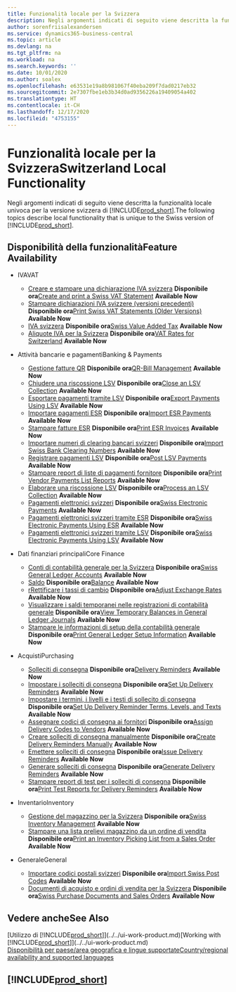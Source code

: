 ```yaml
---
title: Funzionalità locale per la Svizzera
description: Negli argomenti indicati di seguito viene descritta la funzionalità locale nella versione svizzera di Business Central.
author: sorenfriisalexandersen
ms.service: dynamics365-business-central
ms.topic: article
ms.devlang: na
ms.tgt_pltfrm: na
ms.workload: na
ms.search.keywords: ''
ms.date: 10/01/2020
ms.author: soalex
ms.openlocfilehash: e63531e19a8b981067f40eba209f7dad0217eb32
ms.sourcegitcommit: 2e7307fbe1eb3b34d0ad9356226a19409054a402
ms.translationtype: HT
ms.contentlocale: it-CH
ms.lasthandoff: 12/17/2020
ms.locfileid: "4753155"
---
```

# <a name="switzerland-local-functionality"></a><span data-ttu-id="8b69e-103">Funzionalità locale per la Svizzera</span><span class="sxs-lookup"><span data-stu-id="8b69e-103">Switzerland Local Functionality</span></span>

<span data-ttu-id="8b69e-104">Negli argomenti indicati di seguito viene descritta la funzionalità locale univoca per la versione svizzera di [!INCLUDE[prod_short](../../includes/prod_short.md)].</span><span class="sxs-lookup"><span data-stu-id="8b69e-104">The following topics describe local functionality that is unique to the Swiss version of [!INCLUDE[prod_short](../../includes/prod_short.md)].</span></span>  

## <a name="feature-availability"></a><span data-ttu-id="8b69e-105">Disponibilità della funzionalità</span><span class="sxs-lookup"><span data-stu-id="8b69e-105">Feature Availability</span></span>

* <span data-ttu-id="8b69e-106">IVA</span><span class="sxs-lookup"><span data-stu-id="8b69e-106">VAT</span></span>
    * <span data-ttu-id="8b69e-107">[Creare e stampare una dichiarazione IVA svizzera](how-to-create-and-print-a-swiss-vat-statement.md) **Disponibile ora**</span><span class="sxs-lookup"><span data-stu-id="8b69e-107">[Create and print a Swiss VAT Statement](how-to-create-and-print-a-swiss-vat-statement.md) **Available Now**</span></span>
    * <span data-ttu-id="8b69e-108">[Stampare dichiarazioni IVA svizzere (versioni precedenti)](how-to-print-swiss-vat-statements-older-version-.md) **Disponibile ora**</span><span class="sxs-lookup"><span data-stu-id="8b69e-108">[Print Swiss VAT Statements (Older Versions)](how-to-print-swiss-vat-statements-older-version-.md) **Available Now**</span></span>
    * <span data-ttu-id="8b69e-109">[IVA svizzera](swiss-value-added-tax.md) **Disponibile ora**</span><span class="sxs-lookup"><span data-stu-id="8b69e-109">[Swiss Value Added Tax](swiss-value-added-tax.md) **Available Now**</span></span>
    * <span data-ttu-id="8b69e-110">[Aliquote IVA per la Svizzera](vat-rates-for-switzerland.md) **Disponibile ora**</span><span class="sxs-lookup"><span data-stu-id="8b69e-110">[VAT Rates for Switzerland](vat-rates-for-switzerland.md) **Available Now**</span></span>

* <span data-ttu-id="8b69e-111">Attività bancarie e pagamenti</span><span class="sxs-lookup"><span data-stu-id="8b69e-111">Banking & Payments</span></span>
    * <span data-ttu-id="8b69e-112">[Gestione fatture QR](ui-extensions-qr-bill-management.md) **Disponibile ora**</span><span class="sxs-lookup"><span data-stu-id="8b69e-112">[QR-Bill Management](ui-extensions-qr-bill-management.md) **Available Now**</span></span>
    * <span data-ttu-id="8b69e-113">[Chiudere una riscossione LSV](how-to-close-an-lsv-collection.md) **Disponibile ora**</span><span class="sxs-lookup"><span data-stu-id="8b69e-113">[Close an LSV Collection](how-to-close-an-lsv-collection.md) **Available Now**</span></span>
    * <span data-ttu-id="8b69e-114">[Esportare pagamenti tramite LSV](how-to-export-payments-using-lsv.md) **Disponibile ora**</span><span class="sxs-lookup"><span data-stu-id="8b69e-114">[Export Payments Using LSV](how-to-export-payments-using-lsv.md) **Available Now**</span></span>
    * <span data-ttu-id="8b69e-115">[Importare pagamenti ESR](how-to-import-esr-payments.md) **Disponibile ora**</span><span class="sxs-lookup"><span data-stu-id="8b69e-115">[Import ESR Payments](how-to-import-esr-payments.md) **Available Now**</span></span>
    * <span data-ttu-id="8b69e-116">[Stampare fatture ESR](how-to-print-esr-invoices.md) **Disponibile ora**</span><span class="sxs-lookup"><span data-stu-id="8b69e-116">[Print ESR Invoices](how-to-print-esr-invoices.md) **Available Now**</span></span>
    * <span data-ttu-id="8b69e-117">[Importare numeri di clearing bancari svizzeri](how-to-import-swiss-bank-clearing-numbers.md) **Disponibile ora**</span><span class="sxs-lookup"><span data-stu-id="8b69e-117">[Import Swiss Bank Clearing Numbers](how-to-import-swiss-bank-clearing-numbers.md) **Available Now**</span></span>
    * <span data-ttu-id="8b69e-118">[Registrare pagamenti LSV](how-to-post-lsv-payments.md) **Disponibile ora**</span><span class="sxs-lookup"><span data-stu-id="8b69e-118">[Post LSV Payments](how-to-post-lsv-payments.md) **Available Now**</span></span>
    * <span data-ttu-id="8b69e-119">[Stampare report di liste di pagamenti fornitore](how-to-print-vendor-payments-list-reports.md) **Disponibile ora**</span><span class="sxs-lookup"><span data-stu-id="8b69e-119">[Print Vendor Payments List Reports](how-to-print-vendor-payments-list-reports.md) **Available Now**</span></span>
    * <span data-ttu-id="8b69e-120">[Elaborare una riscossione LSV](how-to-process-an-lsv-collection.md) **Disponibile ora**</span><span class="sxs-lookup"><span data-stu-id="8b69e-120">[Process an LSV Collection](how-to-process-an-lsv-collection.md) **Available Now**</span></span>
    * <span data-ttu-id="8b69e-121">[Pagamenti elettronici svizzeri](swiss-electronic-payments.md) **Disponibile ora**</span><span class="sxs-lookup"><span data-stu-id="8b69e-121">[Swiss Electronic Payments](swiss-electronic-payments.md) **Available Now**</span></span>
    * <span data-ttu-id="8b69e-122">[Pagamenti elettronici svizzeri tramite ESR](swiss-electronic-payments-using-esr.md) **Disponibile ora**</span><span class="sxs-lookup"><span data-stu-id="8b69e-122">[Swiss Electronic Payments Using ESR](swiss-electronic-payments-using-esr.md) **Available Now**</span></span>
    * <span data-ttu-id="8b69e-123">[Pagamenti elettronici svizzeri tramite LSV](swiss-electronic-payments-using-lsv-.md) **Disponibile ora**</span><span class="sxs-lookup"><span data-stu-id="8b69e-123">[Swiss Electronic Payments Using LSV](swiss-electronic-payments-using-lsv-.md) **Available Now**</span></span>

* <span data-ttu-id="8b69e-124">Dati finanziari principali</span><span class="sxs-lookup"><span data-stu-id="8b69e-124">Core Finance</span></span>
    * <span data-ttu-id="8b69e-125">[Conti di contabilità generale per la Svizzera](swiss-general-ledger-accounts.md) **Disponibile ora**</span><span class="sxs-lookup"><span data-stu-id="8b69e-125">[Swiss General Ledger Accounts](swiss-general-ledger-accounts.md) **Available Now**</span></span>
    * <span data-ttu-id="8b69e-126">[Saldo](balance.md) **Disponibile ora**</span><span class="sxs-lookup"><span data-stu-id="8b69e-126">[Balance](balance.md) **Available Now**</span></span>
    * <span data-ttu-id="8b69e-127">[rRettificare i tassi di cambio](how-to-adjust-exchange-rates.md) **Disponibile ora**</span><span class="sxs-lookup"><span data-stu-id="8b69e-127">[Adjust Exchange Rates](how-to-adjust-exchange-rates.md) **Available Now**</span></span>
    * <span data-ttu-id="8b69e-128">[Visualizzare i saldi temporanei nelle registrazioni di contabilità generale](how-to-view-temporary-balances-in-general-ledger-journals.md) **Disponibile ora**</span><span class="sxs-lookup"><span data-stu-id="8b69e-128">[View Temporary Balances in General Ledger Journals](how-to-view-temporary-balances-in-general-ledger-journals.md) **Available Now**</span></span>
    * <span data-ttu-id="8b69e-129">[Stampare le informazioni di setup della contabilità generale](how-to-print-general-ledger-setup-information.md) **Disponibile ora**</span><span class="sxs-lookup"><span data-stu-id="8b69e-129">[Print General Ledger Setup Information](how-to-print-general-ledger-setup-information.md) **Available Now**</span></span>

* <span data-ttu-id="8b69e-130">Acquisti</span><span class="sxs-lookup"><span data-stu-id="8b69e-130">Purchasing</span></span>
    * <span data-ttu-id="8b69e-131">[Solleciti di consegna](delivery-reminders.md) **Disponibile ora**</span><span class="sxs-lookup"><span data-stu-id="8b69e-131">[Delivery Reminders](delivery-reminders.md) **Available Now**</span></span>
    * <span data-ttu-id="8b69e-132">[Impostare i solleciti di consegna](how-to-set-up-delivery-reminders.md) **Disponibile ora**</span><span class="sxs-lookup"><span data-stu-id="8b69e-132">[Set Up Delivery Reminders](how-to-set-up-delivery-reminders.md) **Available Now**</span></span>
    * <span data-ttu-id="8b69e-133">[Impostare i termini, i livelli e i testi di sollecito di consegna](how-to-set-up-delivery-reminder-terms-levels-and-text.md) **Disponibile ora**</span><span class="sxs-lookup"><span data-stu-id="8b69e-133">[Set Up Delivery Reminder Terms, Levels, and Texts](how-to-set-up-delivery-reminder-terms-levels-and-text.md) **Available Now**</span></span>
    * <span data-ttu-id="8b69e-134">[Assegnare codici di consegna ai fornitori](how-to-assign-delivery-reminder-codes-to-vendors.md) **Disponibile ora**</span><span class="sxs-lookup"><span data-stu-id="8b69e-134">[Assign Delivery Codes to Vendors](how-to-assign-delivery-reminder-codes-to-vendors.md) **Available Now**</span></span>
    * <span data-ttu-id="8b69e-135">[Creare solleciti di consegna manualmente](how-to-create-delivery-reminders-manually.md) **Disponibile ora**</span><span class="sxs-lookup"><span data-stu-id="8b69e-135">[Create Delivery Reminders Manually](how-to-create-delivery-reminders-manually.md) **Available Now**</span></span>
    * <span data-ttu-id="8b69e-136">[Emettere solleciti di consegna](how-to-issue-delivery-reminders.md) **Disponibile ora**</span><span class="sxs-lookup"><span data-stu-id="8b69e-136">[Issue Delivery Reminders](how-to-issue-delivery-reminders.md) **Available Now**</span></span>
    * <span data-ttu-id="8b69e-137">[Generare solleciti di consegna](how-to-generate-delivery-reminders.md) **Disponibile ora**</span><span class="sxs-lookup"><span data-stu-id="8b69e-137">[Generate Delivery Reminders](how-to-generate-delivery-reminders.md) **Available Now**</span></span>
    * <span data-ttu-id="8b69e-138">[Stampare report di test per i solleciti di consegna](how-to-print-test-reports-for-delivery-reminders.md) **Disponibile ora**</span><span class="sxs-lookup"><span data-stu-id="8b69e-138">[Print Test Reports for Delivery Reminders](how-to-print-test-reports-for-delivery-reminders.md) **Available Now**</span></span>

* <span data-ttu-id="8b69e-139">Inventario</span><span class="sxs-lookup"><span data-stu-id="8b69e-139">Inventory</span></span>
    * <span data-ttu-id="8b69e-140">[Gestione del magazzino per la Svizzera](swiss-inventory-management.md) **Disponibile ora**</span><span class="sxs-lookup"><span data-stu-id="8b69e-140">[Swiss Inventory Management](swiss-inventory-management.md) **Available Now**</span></span>
    * <span data-ttu-id="8b69e-141">[Stampare una lista prelievi magazzino da un ordine di vendita](how-to-print-an-inventory-picking-list-from-a-sales-order.md) **Disponibile ora**</span><span class="sxs-lookup"><span data-stu-id="8b69e-141">[Print an Inventory Picking List from a Sales Order](how-to-print-an-inventory-picking-list-from-a-sales-order.md) **Available Now**</span></span>

* <span data-ttu-id="8b69e-142">Generale</span><span class="sxs-lookup"><span data-stu-id="8b69e-142">General</span></span>    
    * <span data-ttu-id="8b69e-143">[Importare codici postali svizzeri](how-to-import-swiss-post-codes.md) **Disponibile ora**</span><span class="sxs-lookup"><span data-stu-id="8b69e-143">[Import Swiss Post Codes](how-to-import-swiss-post-codes.md) **Available Now**</span></span>
    * <span data-ttu-id="8b69e-144">[Documenti di acquisto e ordini di vendita per la Svizzera](swiss-purchase-documents-and-sales-documents.md) **Disponibile ora**</span><span class="sxs-lookup"><span data-stu-id="8b69e-144">[Swiss Purchase Documents and Sales Orders](swiss-purchase-documents-and-sales-documents.md) **Available Now**</span></span>

## <a name="see-also"></a><span data-ttu-id="8b69e-145">Vedere anche</span><span class="sxs-lookup"><span data-stu-id="8b69e-145">See Also</span></span>

<span data-ttu-id="8b69e-146">[Utilizzo di [!INCLUDE[prod_short](../../includes/prod_short.md)]](../../ui-work-product.md)</span><span class="sxs-lookup"><span data-stu-id="8b69e-146">[Working with [!INCLUDE[prod_short](../../includes/prod_short.md)]](../../ui-work-product.md)</span></span>  
[<span data-ttu-id="8b69e-147">Disponibilità per paese/area geografica e lingue supportate</span><span class="sxs-lookup"><span data-stu-id="8b69e-147">Country/regional availability and supported languages</span></span>](/dynamics365/business-central/dev-itpro/compliance/apptest-countries-and-translations)  

## [!INCLUDE[prod_short](../../includes/free_trial_md.md)]  
